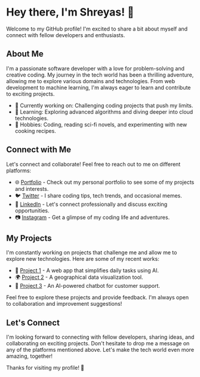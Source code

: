 # Hey there, I'm Shreyas! 👋

Welcome to my GitHub profile! I'm excited to share a bit about myself and connect with fellow developers and enthusiasts.

## About Me

I'm a passionate software developer with a love for problem-solving and creative coding. My journey in the tech world has been a thrilling adventure, allowing me to explore various domains and technologies. From web development to machine learning, I'm always eager to learn and contribute to exciting projects.

- 💼 Currently working on: Challenging coding projects that push my limits.
- 🌱 Learning: Exploring advanced algorithms and diving deeper into cloud technologies.
- 🚀 Hobbies: Coding, reading sci-fi novels, and experimenting with new cooking recipes.

## Connect with Me

Let's connect and collaborate! Feel free to reach out to me on different platforms:

- 🌐 [Portfolio](https://www.yourportfolio.com) - Check out my personal portfolio to see some of my projects and interests.
- 🐦 [Twitter](https://twitter.com/yourusername) - I share coding tips, tech trends, and occasional memes.
- 💼 [LinkedIn](https://www.linkedin.com/in/yourprofile) - Let's connect professionally and discuss exciting opportunities.
- 📷 [Instagram](https://www.instagram.com/yourusername) - Get a glimpse of my coding life and adventures.

## My Projects

I'm constantly working on projects that challenge me and allow me to explore new technologies. Here are some of my recent works:

- 🚀 [Project 1](https://github.com/yourusername/project1) - A web app that simplifies daily tasks using AI.
- 🌍 [Project 2](https://github.com/yourusername/project2) - A geographical data visualization tool.
- 🤖 [Project 3](https://github.com/yourusername/project3) - An AI-powered chatbot for customer support.

Feel free to explore these projects and provide feedback. I'm always open to collaboration and improvement suggestions!

## Let's Connect

I'm looking forward to connecting with fellow developers, sharing ideas, and collaborating on exciting projects. Don't hesitate to drop me a message on any of the platforms mentioned above. Let's make the tech world even more amazing, together!

Thanks for visiting my profile! 🙌
